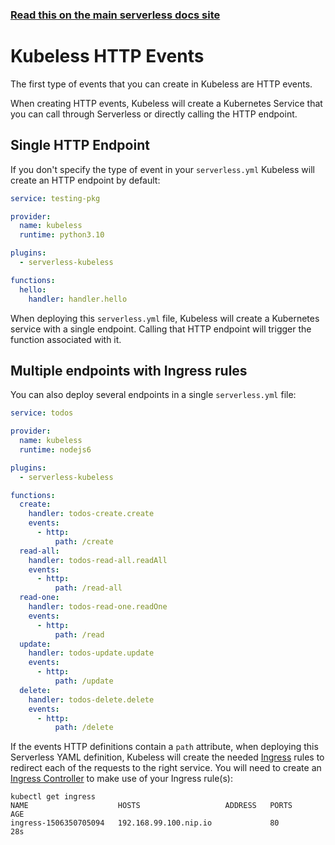<!--
title: Serverless Framework - Kubeless Events - HTTP Events
menuText: HTTP Events
menuOrder: 1
description: HTTP Events in Kubeless
layout: Doc
-->

<!-- DOCS-SITE-LINK:START automatically generated  -->

### [Read this on the main serverless docs site](https://www.serverless.com/framework/docs/providers/kubeless/events/http)

<!-- DOCS-SITE-LINK:END -->

# Kubeless HTTP Events

The first type of events that you can create in Kubeless are HTTP events.

When creating HTTP events, Kubeless will create a Kubernetes Service that you can call through Serverless or directly calling the HTTP endpoint.

## Single HTTP Endpoint

If you don't specify the type of event in your `serverless.yml` Kubeless will create an HTTP endpoint by default:

```yml
service: testing-pkg

provider:
  name: kubeless
  runtime: python3.10

plugins:
  - serverless-kubeless

functions:
  hello:
    handler: handler.hello
```

When deploying this `serverless.yml` file, Kubeless will create a Kubernetes service with a single endpoint. Calling that HTTP endpoint will trigger the function associated with it.

## Multiple endpoints with Ingress rules

You can also deploy several endpoints in a single `serverless.yml` file:

```yml
service: todos

provider:
  name: kubeless
  runtime: nodejs6

plugins:
  - serverless-kubeless

functions:
  create:
    handler: todos-create.create
    events:
      - http:
          path: /create
  read-all:
    handler: todos-read-all.readAll
    events:
      - http:
          path: /read-all
  read-one:
    handler: todos-read-one.readOne
    events:
      - http:
          path: /read
  update:
    handler: todos-update.update
    events:
      - http:
          path: /update
  delete:
    handler: todos-delete.delete
    events:
      - http:
          path: /delete
```

If the events HTTP definitions contain a `path` attribute, when deploying this Serverless YAML definition, Kubeless will create the needed [Ingress](https://kubernetes.io/docs/concepts/services-networking/ingress/) rules to redirect each of the requests to the right service. You will need to create an [Ingress Controller](https://kubernetes.io/docs/concepts/services-networking/ingress/#ingress-controllers) to make use of your Ingress rule(s):

```
kubectl get ingress
NAME                    HOSTS                   ADDRESS   PORTS     AGE
ingress-1506350705094   192.168.99.100.nip.io             80        28s
```
